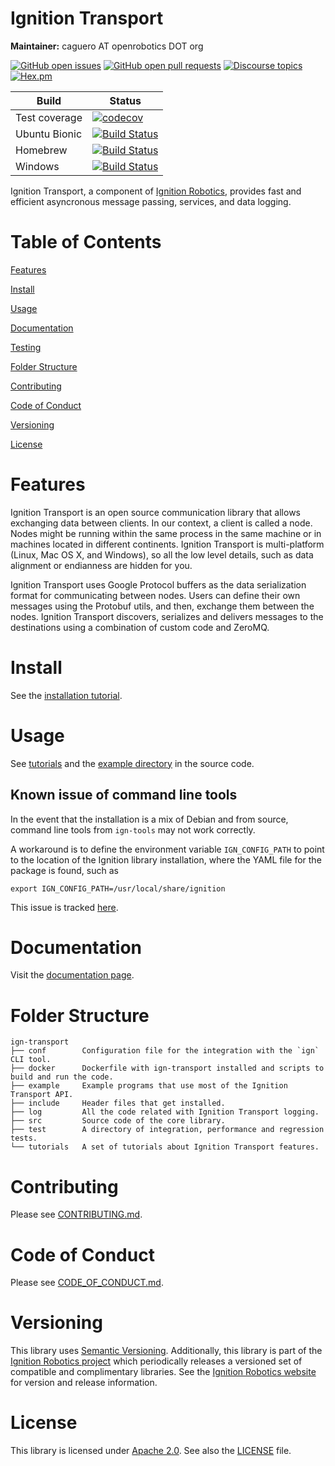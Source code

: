 # Ignition Transport

**Maintainer:** caguero AT openrobotics DOT org

[![GitHub open issues](https://img.shields.io/github/issues-raw/ignitionrobotics/ign-transport.svg)](https://github.com/ignitionrobotics/ign-transport/issues)
[![GitHub open pull requests](https://img.shields.io/github/issues-pr-raw/ignitionrobotics/ign-transport.svg)](https://github.com/ignitionrobotics/ign-transport/pulls)
[![Discourse topics](https://img.shields.io/discourse/https/community.gazebosim.org/topics.svg)](https://community.gazebosim.org)
[![Hex.pm](https://img.shields.io/hexpm/l/plug.svg)](https://www.apache.org/licenses/LICENSE-2.0)

Build | Status
-- | --
Test coverage | [![codecov](https://codecov.io/gh/ignitionrobotics/ign-transport/branch/main/graph/badge.svg)](https://codecov.io/gh/ignitionrobotics/ign-transport)
Ubuntu Bionic | [![Build Status](https://build.osrfoundation.org/buildStatus/icon?job=ignition_transport-ci-main-bionic-amd64)](https://build.osrfoundation.org/job/ignition_transport-ci-main-bionic-amd64)
Homebrew      | [![Build Status](https://build.osrfoundation.org/buildStatus/icon?job=ignition_transport-ci-main-homebrew-amd64)](https://build.osrfoundation.org/job/ignition_transport-ci-main-homebrew-amd64)
Windows       | [![Build Status](https://build.osrfoundation.org/buildStatus/icon?job=ign_transport-ci-win)](https://build.osrfoundation.org/job/ign_transport-ci-win/)

Ignition Transport, a component of [Ignition Robotics](https://ignitionrobotics.org), provides fast and efficient asyncronous message passing, services, and data logging.

# Table of Contents

[Features](#features)

[Install](#install)

[Usage](#usage)

[Documentation](#documentation)

[Testing](#testing)

[Folder Structure](#folder-structure)

[Contributing](#contributing)

[Code of Conduct](#code-of-conduct)

[Versioning](#versioning)

[License](#license)

# Features

Ignition Transport is an open source communication library that allows
exchanging data between clients. In our context, a client is called a node.
Nodes might be running within the same process in the same machine or in
machines located in different continents. Ignition Transport is multi-platform
(Linux, Mac OS X, and Windows), so all the low level details, such as data
alignment or endianness are hidden for you.

Ignition Transport uses Google Protocol buffers as the data serialization format
for communicating between nodes. Users can define their own messages using the
Protobuf utils, and then, exchange them between the nodes. Ignition Transport
discovers, serializes and delivers messages to the destinations using a
combination of custom code and ZeroMQ.

# Install

See the [installation tutorial](https://ignitionrobotics.org/api/transport/11.0/installation.html).

# Usage

See [tutorials](https://ignitionrobotics.org/api/transport/11.0/tutorials.html)
and the [example directory](https://github.com/ignitionrobotics/ign-transport/blob/main/example/)
in the source code.

## Known issue of command line tools

In the event that the installation is a mix of Debian and from source, command
line tools from `ign-tools` may not work correctly.

A workaround is to define the environment variable
`IGN_CONFIG_PATH` to point to the location of the Ignition library installation,
where the YAML file for the package is found, such as
```
export IGN_CONFIG_PATH=/usr/local/share/ignition
```

This issue is tracked [here](https://github.com/ignitionrobotics/ign-tools/issues/61).

# Documentation

Visit the [documentation page](https://ignitionrobotics.org/api/transport/11.0/index.html).

# Folder Structure

```
ign-transport
├── conf        Configuration file for the integration with the `ign` CLI tool.
├── docker      Dockerfile with ign-transport installed and scripts to build and run the code.
├── example     Example programs that use most of the Ignition Transport API.
├── include     Header files that get installed.
├── log         All the code related with Ignition Transport logging.
├── src         Source code of the core library.
├── test        A directory of integration, performance and regression tests.
└── tutorials   A set of tutorials about Ignition Transport features.
```

# Contributing

Please see
[CONTRIBUTING.md](https://github.com/ignitionrobotics/ign-gazebo/blob/main/CONTRIBUTING.md).

# Code of Conduct

Please see
[CODE_OF_CONDUCT.md](https://github.com/ignitionrobotics/ign-gazebo/blob/main/CODE_OF_CONDUCT.md).

# Versioning

This library uses [Semantic Versioning](https://semver.org/). Additionally,
this library is part of the [Ignition Robotics project](https://ignitionrobotics.org)
which periodically releases a versioned set of compatible and complimentary
libraries. See the [Ignition Robotics website](https://ignitionrobotics.org) for
version and release information.

# License

This library is licensed under [Apache 2.0](https://www.apache.org/licenses/LICENSE-2.0).
See also the [LICENSE](https://github.com/ignitionrobotics/ign-transport/raw/main/LICENSE)
file.
